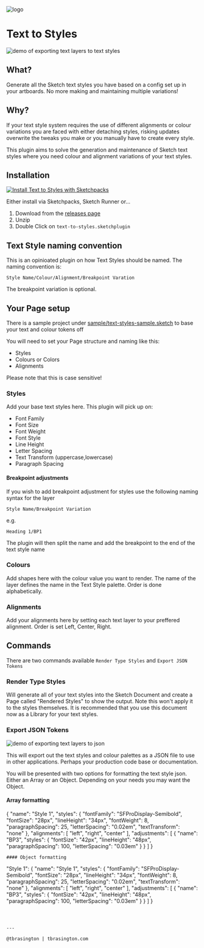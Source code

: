 ![logo](https://github.com/tbrasington/text-to-styles/raw/master/assets/icon.png)

# Text to Styles

![demo of exporting text layers to text styles](https://github.com/tbrasington/text-to-styles/raw/master/artwork/text-to-styles.gif)


## What?

Generate all the Sketch text styles you have based on a config set up in your artboards. No more making and maintaining multiple variations! 

## Why?

If your text style system requires the use of different alignments or colour variations you are faced with either detaching styles, risking updates overwrite the tweaks you make or you manually have to create every style. 

This plugin aims to solve the generation and maintenance of Sketch text styles where you need colour and alignment variations of your text styles. 

## Installation

[![Install Text to Styles with Sketchpacks](http://sketchpacks-com.s3.amazonaws.com/assets/badges/sketchpacks-badge-install.png "Install Text to Styles with Sketchpacks")](https://sketchpacks.com/tbrasington/text-to-styles/install)

Either install via Sketchpacks, Sketch Runner or...

1. Download from the [releases page](https://github.com/tbrasington/text-to-styles/releases)
2. Unzip
3. Double Click on `text-to-styles.sketchplugin` 

## Text Style naming convention
This is an opinioated plugin on how Text Styles should be named. The naming convention is:

`Style Name/Colour/Alignment/Breakpoint Varation`

The breakpoint variation is optional.


## Your Page setup

There is a sample project under [sample/text-styles-sample.sketch](https://github.com/tbrasington/text-to-styles/blob/master/sample/text-styles-sample.sketch) to base your text and colour tokens off

You will need to set your Page structure and naming like this:

- Styles
- Colours or Colors
- Alignments

Please note that this is case sensitive! 

### Styles
Add your base text styles here. This plugin will pick up on:

- Font Family
- Font Size
- Font Weight
- Font Style
- Line Height
- Letter Spacing
- Text Transform (uppercase,lowercase)
- Paragraph Spacing

#### Breakpoint adjustments
If you wish to add breakpoint adjustment for styles use the following naming syntax for the layer

`Style Name/Breakpoint Variation`

e.g. 

`Heading 1/BP1`

The plugin will then split the name and add the breakpoint to the end of the text style name

### Colours
Add shapes here with the colour value you want to render. The name of the layer defines the name in the Text Style palette. 
Order is done alphabetically.

### Alignments
Add your alignments here by setting each text layer to your preffered alignment.
Order is set Left, Center, Right. 

## Commands

There are two commands available `Render Type Styles` and `Export JSON Tokens`

### Render Type Styles
Will generate all of your text styles into the Sketch Document and create a Page called "Rendered Styles" to show the output. Note this won't apply it to the styles themselves. It is recommended that you use this document now as a Library for your text styles.

### Export JSON Tokens

![demo of exporting text layers to json](https://github.com/tbrasington/text-to-styles/raw/master/artwork/text-to-json.gif)


This will export out the text styles and colour palettes as a JSON file to use in other applications. Perhaps your production code base or documentation. 

You will be presented with two options for formatting the text style json. Either an Array or an Object. Depending on your needs you may want the Object.


#### Array formatting 

{
    "name": "Style 1",
    "styles": {
        "fontFamily": "SFProDisplay-Semibold",
        "fontSize": "28px",
        "lineHeight": "34px",
        "fontWeight": 8,
        "paragraphSpacing": 25,
        "letterSpacing": "0.02em",
        "textTransform": "none"
    },
    "alignments": [
        "left",
        "right",
        "center"
    ],
    "adjustments": [
        {
            "name": "BP3",
            "styles": {
                "fontSize": "42px",
                "lineHeight": "48px",
                "paragraphSpacing": 100,
                "letterSpacing": "0.03em"
            }
        }
    ]
}
```
#### Object formatting 

```
"Style 1": {
    "name": "Style 1",
    "styles": {
        "fontFamily": "SFProDisplay-Semibold",
        "fontSize": "28px",
        "lineHeight": "34px",
        "fontWeight": 8,
        "paragraphSpacing": 25,
        "letterSpacing": "0.02em",
        "textTransform": "none"
    },
    "alignments": [
        "left",
        "right",
        "center"
    ],
    "adjustments": [
        {
            "name": "BP3",
            "styles": {
                "fontSize": "42px",
                "lineHeight": "48px",
                "paragraphSpacing": 100,
                "letterSpacing": "0.03em"
            }
        }
    ]
}
```



---

@tbrasington | tbrasington.com
